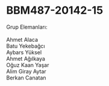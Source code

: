 # BBM487-20142-15

Grup Elemanları: 
<br><br>
Ahmet Alaca<br>
Batu Yekebağcı<br>
Aybars Yüksel<br>
Ahmet Ağılkaya<br>
Oğuz Kaan Yaşar<br>
Alim Giray Aytar<br>
Berkan Canatan<br>
